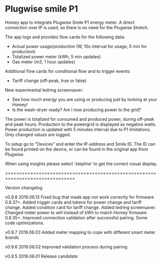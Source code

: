# Plugwise smile P1

Homey app to integrate Plugwise Smile P1 energy meter. A direct connection over
IP is used, so there is no need for the Plugwise Stretch.

The app logs and provides flow cards for the following data:
* Actual power usage/production (W, 10s interval for usage, 5 min for production)
* Totalized power meter (kWh, 5 min updates)
* Gas meter (m3, 1 hour updates)

Additional flow cards for conditional flow and to trigger events:
* Tariff change (off-peak, true or false)

New experimental ledring screensaver:
* See how much energy you are using or producing just by looking at your Homey!
* Is the wash-dryer ready? Am I now producing power to the grid?

The power is totalized for consumed and produced power, during off-peak and
peak hours. Production to the powergrid is displayed as negative watts.
Power production is updated with 5 minutes interval due to P1 limitations.
Only changed values are logged.

To setup go to "Devices" and enter the IP-address and Smile ID. The ID can be
found printed on the device, or can be found in the original app from Plugwise.

When using insights please select 'stepline' to get the correct visual display.

===============================================================================

Version changelog

v0.9.8 2016.06.13
Fixed bug that made app not work correctly for firmware 0.8.37+. Added trigger
cards and tokens for power change and tariff change. Added condition card for
tariff change. Added ledring screensaver. Changed meter power to wH instead of
kWh to match Homey firmware 0.8.35+. Improved connection validation after
successful pairing. Some code optimizations.

v0.9.7 2016.06.03
Added meter mapping to cope with different smart meter brands

v0.9.6 2016.06.02
Improved validation process during pairing

v0.9.5 2016.06.01
Release candidate
